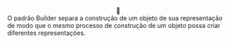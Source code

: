 <div align="center" style="display: inline_block"><br>
🎨
</div>
O padrão Builder separa a construção de um objeto de sua representação de modo que o mesmo processo de construção de um objeto possa criar diferentes representações.
